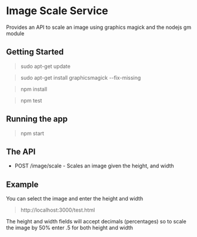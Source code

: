 # Image Scale Service
Provides an API to scale an image using graphics magick and the nodejs gm module

## Getting Started
> sudo apt-get update

> sudo apt-get install graphicsmagick --fix-missing

> npm install

> npm test

## Running the app
> npm start 

## The API
* POST /image/scale - Scales an image given the height, and width

## Example
You can select the image and enter the height and width

> http://localhost:3000/test.html

The height and width fields will accept decimals (percentages) so to scale the image by 50% enter .5 for both height and width

